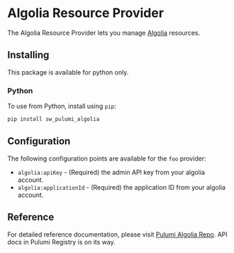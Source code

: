 # Algolia Resource Provider

The Algolia Resource Provider lets you manage [Algolia](https://algolia.com) resources.

## Installing

This package is available for python only.

### Python

To use from Python, install using `pip`:

```bash
pip install sw_pulumi_algolia
```

## Configuration

The following configuration points are available for the `foo` provider:

- `algolia:apiKey` - (Required) the admin API key from your algolia account.
- `algolia:applicationId` - (Required) the application ID from your algolia account.

## Reference

For detailed reference documentation, please visit [Pulumi Algolia Repo](https://github.com/swarm-work/pulumi-algolia).
API docs in Pulumi Registry is on its way.
